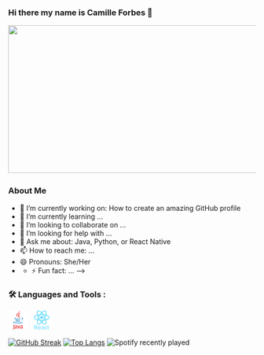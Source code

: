 ### Hi there my name is Camille Forbes 👋

<div align="center">
  <img src="https://media.giphy.com/media/RbDKaczqWovIugyJmW/giphy.gif" width="800" height="300"/>
</div>

### About Me

- 🔭 I’m currently working on: How to create an amazing GitHub profile
- 🌱 I’m currently learning ...
- 👯 I’m looking to collaborate on ...
- 🤔 I’m looking for help with ...
- 💬 Ask me about: Java, Python, or React Native
- 📫 How to reach me: ...
- 😄 Pronouns: She/Her
- - ⚡ Fun fact: ...
-->
### :hammer_and_wrench: Languages and Tools :
<div>
  <img src="https://github.com/devicons/devicon/blob/master/icons/java/java-original-wordmark.svg" title="Java" alt="Java" width="40" height="40"/>&nbsp;
  <img src="https://github.com/devicons/devicon/blob/master/icons/react/react-original-wordmark.svg" title="React" alt="React" width="40" height="40"/>&nbsp;
</div>

[![GitHub Streak](http://github-readme-streak-stats.herokuapp.com?user=your-github-username&theme=dark&background=000000)](https://git.io/streak-stats)
[![Top Langs](https://github-readme-stats.vercel.app/api/top-langs/?username=CamilleForbes&layout=compact)](https://github.com/anuraghazra/github-readme-stats)
![Spotify recently played](https://spotify-recently-played-readme.vercel.app/api?user=chickennuggetwaddle12&count=1)

